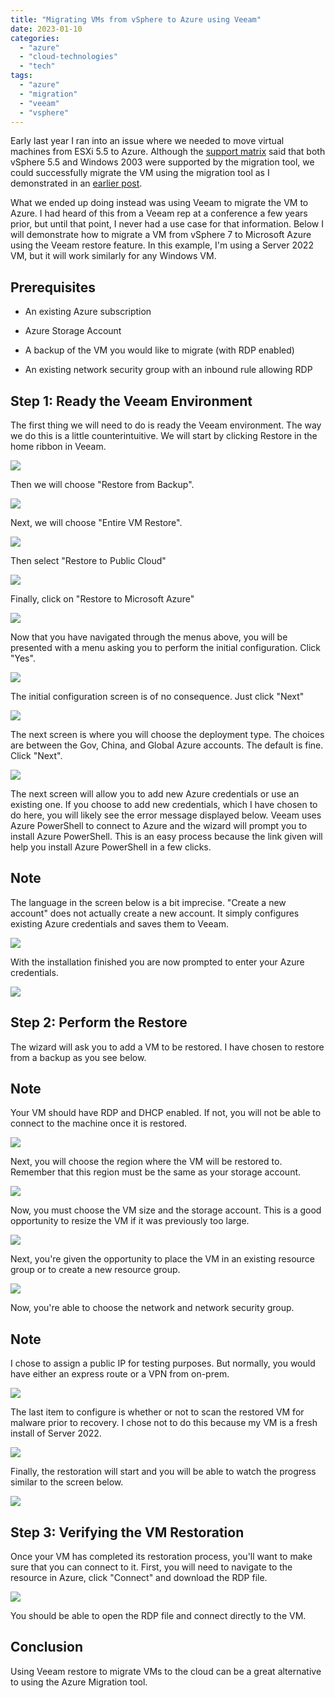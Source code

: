 ```yaml
---
title: "Migrating VMs from vSphere to Azure using Veeam"
date: 2023-01-10
categories: 
  - "azure"
  - "cloud-technologies"
  - "tech"
tags: 
  - "azure"
  - "migration"
  - "veeam"
  - "vsphere"
---
```


Early last year I ran into an issue where we needed to move virtual machines from ESXi 5.5 to Azure. Although the [support matrix](https://learn.microsoft.com/en-us/azure/migrate/migrate-support-matrix-vmware-migration) said that both vSphere 5.5 and Windows 2003 were supported by the migration tool, we could successfully migrate the VM using the migration tool as I demonstrated in an [earlier post](https://sherifalghali.com/2022/12/09/common-issues-when-migrating-vms-from-vmware-vsphere-on-prem-to-azure/).

What we ended up doing instead was using Veeam to migrate the VM to Azure. I had heard of this from a Veeam rep at a conference a few years prior, but until that point, I never had a use case for that information. Below I will demonstrate how to migrate a VM from vSphere 7 to Microsoft Azure using the Veeam restore feature. In this example, I'm using a Server 2022 VM, but it will work similarly for any Windows VM.

## Prerequisites

- An existing Azure subscription

- Azure Storage Account

- A backup of the VM you would like to migrate (with RDP enabled)

- An existing network security group with an inbound rule allowing RDP

## Step 1: Ready the Veeam Environment

The first thing we will need to do is ready the Veeam environment. The way we do this is a little counterintuitive. We will start by clicking Restore in the home ribbon in Veeam.

[![](https://sherifalghalistaticsite.blob.core.windows.net/images/VeeamRestoreAzure1.png)](https://sherifalghalistaticsite.blob.core.windows.net/images/VeeamRestoreAzure1.png)

Then we will choose "Restore from Backup".

[![](https://sherifalghalistaticsite.blob.core.windows.net/images/VeeamRestoreAzure2.png)](https://sherifalghalistaticsite.blob.core.windows.net/images/VeeamRestoreAzure2.png)

Next, we will choose "Entire VM Restore".

[![](https://sherifalghalistaticsite.blob.core.windows.net/images/VeeamRestoreAzure3.png)](https://sherifalghalistaticsite.blob.core.windows.net/images/VeeamRestoreAzure3.png)

Then select "Restore to Public Cloud"

[![](https://sherifalghalistaticsite.blob.core.windows.net/images/VeeamRestoreAzure4.png)](https://sherifalghalistaticsite.blob.core.windows.net/images/VeeamRestoreAzure4.png)

Finally, click on "Restore to Microsoft Azure"

[![](https://sherifalghalistaticsite.blob.core.windows.net/images/VeeamRestoreAzure5-1.png)](https://sherifalghalistaticsite.blob.core.windows.net/images/VeeamRestoreAzure5-1.png)

Now that you have navigated through the menus above, you will be presented with a menu asking you to perform the initial configuration. Click "Yes".

[![](https://sherifalghalistaticsite.blob.core.windows.net/images/VeeamRestoreAzure6.png)](https://sherifalghalistaticsite.blob.core.windows.net/images/VeeamRestoreAzure6.png)

The initial configuration screen is of no consequence. Just click "Next"

[![](https://sherifalghalistaticsite.blob.core.windows.net/images/VeeamRestoreAzure7.png)](https://sherifalghalistaticsite.blob.core.windows.net/images/VeeamRestoreAzure7.png)

The next screen is where you will choose the deployment type. The choices are between the Gov, China, and Global Azure accounts. The default is fine. Click "Next".

[![](https://sherifalghalistaticsite.blob.core.windows.net/images/VeeamRestoreAzure8.png)](https://sherifalghalistaticsite.blob.core.windows.net/images/VeeamRestoreAzure8.png)

The next screen will allow you to add new Azure credentials or use an existing one. If you choose to add new credentials, which I have chosen to do here, you will likely see the error message displayed below. Veeam uses Azure PowerShell to connect to Azure and the wizard will prompt you to install Azure PowerShell. This is an easy process because the link given will help you install Azure PowerShell in a few clicks.

## Note

The language in the screen below is a bit imprecise. "Create a new account" does not actually create a new account. It simply configures existing Azure credentials and saves them to Veeam.

[![](https://sherifalghalistaticsite.blob.core.windows.net/images/VeeamRestoreAzure9.png)](https://sherifalghalistaticsite.blob.core.windows.net/images/VeeamRestoreAzure9.png)

With the installation finished you are now prompted to enter your Azure credentials.

[![](https://sherifalghalistaticsite.blob.core.windows.net/images/VeeamRestoreAzure12.png)](https://sherifalghalistaticsite.blob.core.windows.net/images/VeeamRestoreAzure12.png)

## Step 2: Perform the Restore

The wizard will ask you to add a VM to be restored. I have chosen to restore from a backup as you see below.

## Note

Your VM should have RDP and DHCP enabled. If not, you will not be able to connect to the machine once it is restored.

[![](https://sherifalghalistaticsite.blob.core.windows.net/images/VeeamRestoreAzure13.png)](https://sherifalghalistaticsite.blob.core.windows.net/images/VeeamRestoreAzure13.png)

Next, you will choose the region where the VM will be restored to. Remember that this region must be the same as your storage account.

[![](https://sherifalghalistaticsite.blob.core.windows.net/images/VeeamRestoreAzure14.png)](https://sherifalghalistaticsite.blob.core.windows.net/images/VeeamRestoreAzure14.png)

Now, you must choose the VM size and the storage account. This is a good opportunity to resize the VM if it was previously too large.

[![](https://sherifalghalistaticsite.blob.core.windows.net/images/VeeamRestoreAzure15.png)](https://sherifalghalistaticsite.blob.core.windows.net/images/VeeamRestoreAzure15.png)

Next, you're given the opportunity to place the VM in an existing resource group or to create a new resource group.

[![](https://sherifalghalistaticsite.blob.core.windows.net/images/VeeamRestoreAzure16.png)](https://sherifalghalistaticsite.blob.core.windows.net/images/VeeamRestoreAzure16.png)

Now, you're able to choose the network and network security group.

## Note

I chose to assign a public IP for testing purposes. But normally, you would have either an express route or a VPN from on-prem.

[![](https://sherifalghalistaticsite.blob.core.windows.net/images/VeeamRestoreAzure17a-1.png)](https://sherifalghalistaticsite.blob.core.windows.net/images/VeeamRestoreAzure17a-1.png)

The last item to configure is whether or not to scan the restored VM for malware prior to recovery. I chose not to do this because my VM is a fresh install of Server 2022.

[![](https://sherifalghalistaticsite.blob.core.windows.net/images/VeeamRestoreAzure18.png)](https://sherifalghalistaticsite.blob.core.windows.net/images/VeeamRestoreAzure18.png)

Finally, the restoration will start and you will be able to watch the progress similar to the screen below.

[![](https://sherifalghalistaticsite.blob.core.windows.net/images/VeeamRestoreAzure20.png)](https://sherifalghalistaticsite.blob.core.windows.net/images/VeeamRestoreAzure20.png)

## Step 3: Verifying the VM Restoration

Once your VM has completed its restoration process, you'll want to make sure that you can connect to it. First, you will need to navigate to the resource in Azure, click "Connect" and download the RDP file.

[![](https://sherifalghalistaticsite.blob.core.windows.net/images/VeeamRestoreAzure21.png)](https://sherifalghalistaticsite.blob.core.windows.net/images/VeeamRestoreAzure21.png)

You should be able to open the RDP file and connect directly to the VM.

## Conclusion

Using Veeam restore to migrate VMs to the cloud can be a great alternative to using the Azure Migration tool.
